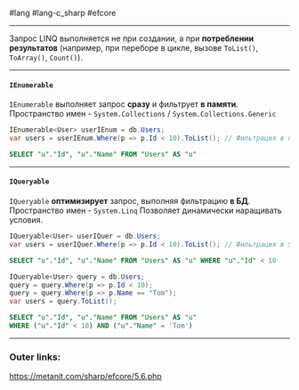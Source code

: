 #lang #lang-c_sharp #efcore 

---
Запрос LINQ выполняется не при создании, а при **потреблении результатов** (например, при переборе в цикле, вызове `ToList()`, `ToArray()`, `Count()`).  

---
#### **`IEnumerable`**  
`IEnumerable` выполняет запрос **сразу** и фильтрует **в памяти**. 
Пространство имен - `System.Collections` / `System.Collections.Generic`  

```csharp
IEnumerable<User> userIEnum = db.Users;
var users = userIEnum.Where(p => p.Id < 10).ToList(); // Фильтрация в памяти
```  

```sql
SELECT "u"."Id", "u"."Name" FROM "Users" AS "u"
```  

---
#### **`IQueryable`**  
`IQueryable` **оптимизирует** запрос, выполняя фильтрацию **в БД**. 
Пространство имен - `System.Linq`
Позволяет динамически наращивать условия.  

```csharp
IQueryable<User> userIQuer = db.Users;
var users = userIQuer.Where(p => p.Id < 10).ToList(); // Фильтрация в SQL
```  

```sql
SELECT "u"."Id", "u"."Name" FROM "Users" AS "u" WHERE "u"."Id" < 10
```  

```csharp
IQueryable<User> query = db.Users;
query = query.Where(p => p.Id < 10);
query = query.Where(p => p.Name == "Tom");
var users = query.ToList();
```  

```sql
SELECT "u"."Id", "u"."Name" FROM "Users" AS "u" 
WHERE ("u"."Id" < 10) AND ("u"."Name" = 'Tom')
```  
---
### Outer links:
https://metanit.com/sharp/efcore/5.6.php